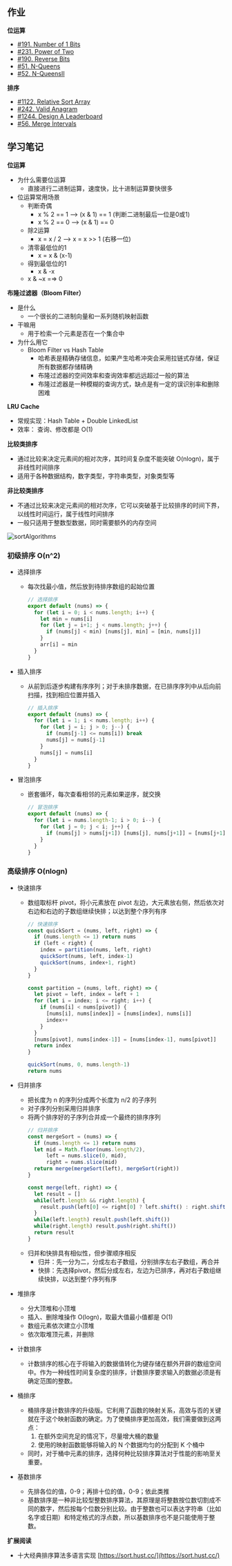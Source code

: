 ## 作业
**位运算**
- [#191. Number of 1 Bits](./Leetcode-191-380.js)
- [#231. Power of Two](./Leetcode-231-380.js)
- [#190. Reverse Bits](./Leetcode-190-380.js)
- [#51. N-Queens](./Leetcode-51-380.js)
- [#52. N-QueensII](./Leetcode-52-380.js)

**排序**
- [#1122. Relative Sort Array](./Leetcode-1122-380.js)
- [#242. Valid Anagram](./Leetcode-242-380.js)
- [#1244. Design A Leaderboard](./Leetcode-1244-380.js)
- [#56. Merge Intervals](./Leetcode-56-380.js)

## 学习笔记

**位运算**
- 为什么需要位运算
  - 直接进行二进制运算，速度快，比十进制运算要快很多
- 位运算常用场景
  - 判断奇偶
      - x % 2 == 1  ——>  (x & 1) == 1  (判断二进制最后一位是0或1)
      - x % 2 == 0 ——>  (x & 1) == 0
  - 除2运算
      - x = x / 2 ——>  x = x >> 1 (右移一位)
  - 清零最低位的1
      - x = x & (x-1)
  - 得到最低位的1
      - x & -x
  - x & ~x =⇒ 0

**布隆过滤器（Bloom Filter）**
- 是什么
    - 一个很长的二进制向量和一系列随机映射函数
- 干嘛用
    - 用于检索一个元素是否在一个集合中
- 为什么用它
    - Bloom Filter vs Hash Table
        - 哈希表是精确存储信息，如果产生哈希冲突会采用拉链式存储，保证所有数据都存储精确
        - 布隆过滤器的空间效率和查询效率都远远超过一般的算法
        - 布隆过滤器是一种模糊的查询方式，缺点是有一定的误识别率和删除困难

**LRU Cache**
- 常规实现：Hash Table + Double LinkedList
- 效率： 查询、修改都是 O(1)

**比较类排序**
- 通过比较来决定元素间的相对次序，其时间复杂度不能突破 O(nlogn)，属于非线性时间排序
- 适用于各种数据结构，数字类型，字符串类型，对象类型等

**非比较类排序**
- 不通过比较来决定元素间的相对次序，它可以突破基于比较排序的时间下界，以线性时间运行，属于线性时间排序
- 一般只适用于整数型数据，同时需要额外的内存空间

![sortAlgorithms](sortAlgorithms.png)

### 初级排序 O(n^2)

- 选择排序
    - 每次找最小值，然后放到待排序数组的起始位置
      ```javascript
      // 选择排序
      export default (nums) => {
        for (let i = 0; i < nums.length; i++) {
          let min = nums[i]
          for (let j = i+1; j < nums.length; j++) {
            if (nums[j] < min) [nums[j], min] = [min, nums[j]]
          }	
          arr[i] = min
        }
      }
      ````

- 插入排序
    - 从前到后逐步构建有序序列；对于未排序数据，在已排序序列中从后向前扫描，找到相应位置并插入
      ```javascript
      // 插入排序
      export default (nums) => {
        for (let i = 1; i < nums.length; i++) {
          for (let j = i; j > 0; j--) {
            if (nums[j-1] <= nums[i]) break
            nums[j] = nums[j-1]
          }
          nums[j] = nums[i]
        }
      }
      ```

- 冒泡排序
    - 嵌套循环，每次查看相邻的元素如果逆序，就交换
      ```javascript
      // 冒泡排序
      export default (nums) => {
        for (let i = nums.length-1; i > 0; i--) {
          for (let j = 0; j < i; j++) {
            if (nums[j] > nums[j+1]) [nums[j], nums[j+1]] = [nums[j+1], nums[j]]
          }		
        }
      }
      ```

### 高级排序 O(nlogn)

- 快速排序
    - 数组取标杆 pivot，将小元素放在 pivot 左边，大元素放右侧，然后依次对右边和右边的子数组继续快排；以达到整个序列有序
      ```javascript
      // 快速排序
      const quickSort = (nums, left, right) => {
        if (nums.length <= 1) return nums
        if (left < right) {
          index = partition(nums, left, right)
          quickSort(nums, left, index-1)
          quickSort(nums, index+1, right)
        }
      }
      
      const partition = (nums, left, right) => {
        let pivot = left, index = left + 1
        for (let i = index; i <= right; i++) {
          if (nums[i] < nums[pivot]) {
            [nums[i], nums[index]] = [nums[index], nums[i]]
            index++
          }
        }
        [nums[pivot], nums[index-1]] = [nums[index-1], nums[pivot]]
        return index
      }
      
      quickSort(nums, 0, nums.length-1)
      return nums
      ```
        

- 归并排序
    - 把长度为 n 的序列分成两个长度为 n/2 的子序列
    - 对子序列分别采用归并排序
    - 将两个排序好的子序列合并成一个最终的排序序列
      ```javascript
      // 归并排序
      const mergeSort = (nums) => {
        if (nums.length <= 1) return nums
        let mid = Math.floor(nums.length/2), 
            left = nums.slice(0, mid), 
            right = nums.slice(mid)
        return merge(mergeSort(left), mergeSort(right))
      }
      
      const merge(left, right) => {
        let result = []
        while(left.length && right.length) {
          result.push(left[0] <= right[0] ? left.shift() : right.shift()
        }
        while(left.length) result.push(left.shift())
        while(right.length) result.push(right.shift())
        return result
      }
      ```
    - 归并和快排具有相似性，但步骤顺序相反
        - 归并：先一分为二，分成左右子数组，分别排序左右子数组，再合并
        - 快排：先选择pivot，然后分成左右，左边为已排序，再对右子数组继续快排，以达到整个序列有序

- 堆排序
    - 分大顶堆和小顶堆
    - 插入、删除堆操作 O(logn)，取最大值最小值都是 O(1)
    - 数组元素依次建立小顶堆
    - 依次取堆顶元素，并删除
- 计数排序
    - 计数排序的核心在于将输入的数据值转化为键存储在额外开辟的数组空间中。作为一种线性时间复杂度的排序，计数排序要求输入的数据必须是有确定范围的整数。
- 桶排序
    - 桶排序是计数排序的升级版。它利用了函数的映射关系，高效与否的关键就在于这个映射函数的确定。为了使桶排序更加高效，我们需要做到这两点：
        1. 在额外空间充足的情况下，尽量增大桶的数量
        2. 使用的映射函数能够将输入的 N 个数据均匀的分配到 K 个桶中
    - 同时，对于桶中元素的排序，选择何种比较排序算法对于性能的影响至关重要。
- 基数排序
    - 先排各位的值，0-9；再排十位的值，0-9；依此类推
    - 基数排序是一种非比较型整数排序算法，其原理是将整数按位数切割成不同的数字，然后按每个位数分别比较。由于整数也可以表达字符串（比如名字或日期）和特定格式的浮点数，所以基数排序也不是只能使用于整数。

**扩展阅读**

- 十大经典排序算法多语言实现  [https://sort.hust.cc/](https://sort.hust.cc/)